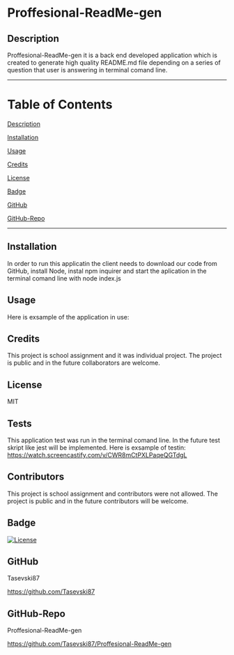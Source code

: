 # Proffesional-ReadMe-gen

  ## Description
Proffesional-ReadMe-gen it is a back end developed application which is created to generate high quality README.md file depending on a series of question that user is answering in terminal comand line.

------------------------------------------------
# Table of Contents

[Description](#Description)

[Installation](#Installation)

[Usage](#Usage)

[Credits](#Credits)

[License](#License)

[Badge](#Badge)

[GitHub](#GitHub)

[GitHub-Repo](#Github-Repo)

-------------------------------------------------

## Installation
In order to run this applicatin the client needs to download our code from GitHub,  install Node, instal npm inquirer and start the aplication in the terminal comand line with node index.js

## Usage
Here is exsample of the application in use:

## Credits
This project is school assignment  and it was individual project. The project is public and in the future collaborators are welcome. 

## License
MIT

## Tests
This application test was run in the terminal comand line. In the future test skript like jest will be implemented. Here is exsample of testin:
https://watch.screencastify.com/v/CWR8mCtPXLPaqeQGTdgL
## Contributors
This project is school assignment and contributors were not allowed. The project is public and in the future contributors will be welcome.

## Badge
[![License](https://img.shields.io/badge/License-MIT-blue.svg)](https://opensource.org/licenses/MIT)

## GitHub
Tasevski87

https://github.com/Tasevski87

## GitHub-Repo
Proffesional-ReadMe-gen

https://github.com/Tasevski87/Proffesional-ReadMe-gen

